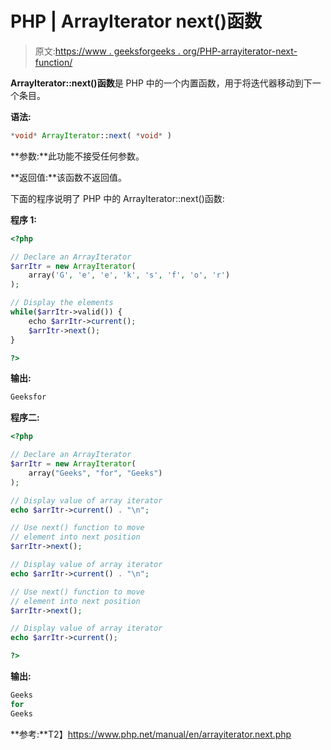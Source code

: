 # PHP | ArrayIterator next()函数

> 原文:[https://www . geeksforgeeks . org/PHP-arrayiterator-next-function/](https://www.geeksforgeeks.org/php-arrayiterator-next-function/)

**ArrayIterator::next()函数**是 PHP 中的一个内置函数，用于将迭代器移动到下一个条目。

**语法:**

```php
*void* ArrayIterator::next( *void* )
```

**参数:**此功能不接受任何参数。

**返回值:**该函数不返回值。

下面的程序说明了 PHP 中的 ArrayIterator::next()函数:

**程序 1:**

```php
<?php

// Declare an ArrayIterator
$arrItr = new ArrayIterator(
    array('G', 'e', 'e', 'k', 's', 'f', 'o', 'r')
);

// Display the elements
while($arrItr->valid()) {
    echo $arrItr->current();
    $arrItr->next();
}

?>
```

**输出:**

```php
Geeksfor

```

**程序二:**

```php
<?php

// Declare an ArrayIterator
$arrItr = new ArrayIterator(
    array("Geeks", "for", "Geeks")
);

// Display value of array iterator
echo $arrItr->current() . "\n";

// Use next() function to move
// element into next position
$arrItr->next();

// Display value of array iterator
echo $arrItr->current() . "\n";

// Use next() function to move
// element into next position
$arrItr->next();

// Display value of array iterator
echo $arrItr->current();

?>
```

**输出:**

```php
Geeks
for
Geeks

```

**参考:**T2】https://www.php.net/manual/en/arrayiterator.next.php